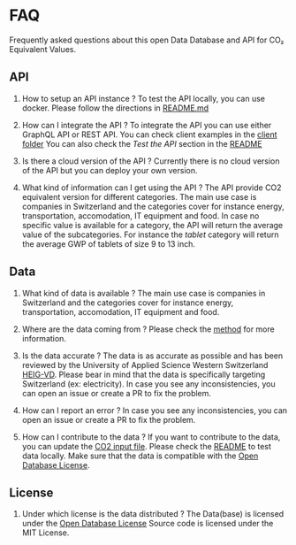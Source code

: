# FAQ

Frequently asked questions about this open Data Database and API for CO₂ Equivalent Values.

## API

1. How to setup an API instance ?
To test the API locally, you can use docker. Please follow the directions in [README.md](./README.md)

1. How can I integrate the API ?
To integrate the API you can use either GraphQL API or REST API. You can check client examples in the [client folder](./client/README.md)
You can also check the *Test the API* section in the [README](./README.md#test-the-api)

1. Is there a cloud version of the API ?
Currently there is no cloud version of the API but you can deploy your own version.

1. What kind of information can I get using the API ?
The API provide CO2 equivalent version for different categories. The main use case is companies in Switzerland and the categories cover for instance energy, transportation, accomodation, IT equipment and food.
In case no specific value is available for a category, the API will return the average value of the subcategories. For instance the *tablet* category will return the average GWP of tablets of size 9 to 13 inch.

## Data

1. What kind of data is available ?
The main use case is companies in Switzerland and the categories cover for instance energy, transportation, accomodation, IT equipment and food.

1. Where are the data coming from ?
Please check the [method](./method/README.md) for more information.

1. Is the data accurate ?
The data is as accurate as possible and has been reviewed by the University of Applied Science Western Switzerland [HEIG-VD](https://www.heig-vd.ch). Please bear in mind that the data is specifically targeting Switzerland (ex: electricity).
In case you see any inconsistencies, you can open an issue or create a PR to fix the problem.

1. How can I report an error ?
In case you see any inconsistencies, you can open an issue or create a PR to fix the problem.

1. How can I contribute to the data ?
If you want to contribute to the data, you can update the [CO2 input file](./server/seeder/data/input/Open%20CO2.xlsx). Please check the [README](./README.md#co2-data) to test data locally.
Make sure that the data is compatible with the [Open Database License](http://opendatacommons.org/licenses/odbl/1.0/).

## License

1. Under which license is the data distributed ?
The Data(base) is licensed under the [Open Database License](http://opendatacommons.org/licenses/odbl/1.0/)
Source code is licensed under the MIT License.

